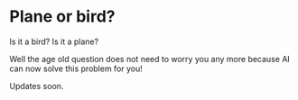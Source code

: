 # Plane or bird?
Is it a bird? Is it a plane?

Well the age old question does not need to worry you any more because AI can
now solve this problem for you!

Updates soon.
